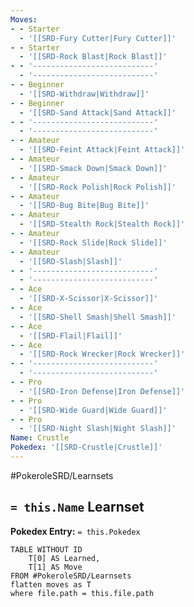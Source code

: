 ```yaml
---
Moves:
- - Starter
  - '[[SRD-Fury Cutter|Fury Cutter]]'
- - Starter
  - '[[SRD-Rock Blast|Rock Blast]]'
- - '---------------------------'
  - '---------------------------'
- - Beginner
  - '[[SRD-Withdraw|Withdraw]]'
- - Beginner
  - '[[SRD-Sand Attack|Sand Attack]]'
- - '---------------------------'
  - '---------------------------'
- - Amateur
  - '[[SRD-Feint Attack|Feint Attack]]'
- - Amateur
  - '[[SRD-Smack Down|Smack Down]]'
- - Amateur
  - '[[SRD-Rock Polish|Rock Polish]]'
- - Amateur
  - '[[SRD-Bug Bite|Bug Bite]]'
- - Amateur
  - '[[SRD-Stealth Rock|Stealth Rock]]'
- - Amateur
  - '[[SRD-Rock Slide|Rock Slide]]'
- - Amateur
  - '[[SRD-Slash|Slash]]'
- - '---------------------------'
  - '---------------------------'
- - Ace
  - '[[SRD-X-Scissor|X-Scissor]]'
- - Ace
  - '[[SRD-Shell Smash|Shell Smash]]'
- - Ace
  - '[[SRD-Flail|Flail]]'
- - Ace
  - '[[SRD-Rock Wrecker|Rock Wrecker]]'
- - '---------------------------'
  - '---------------------------'
- - Pro
  - '[[SRD-Iron Defense|Iron Defense]]'
- - Pro
  - '[[SRD-Wide Guard|Wide Guard]]'
- - Pro
  - '[[SRD-Night Slash|Night Slash]]'
Name: Crustle
Pokedex: '[[SRD-Crustle|Crustle]]'
---
```


#PokeroleSRD/Learnsets

## `= this.Name` Learnset

**Pokedex Entry:** `= this.Pokedex`

```dataview
TABLE WITHOUT ID
    T[0] AS Learned,
    T[1] AS Move
FROM #PokeroleSRD/Learnsets
flatten moves as T
where file.path = this.file.path
```
